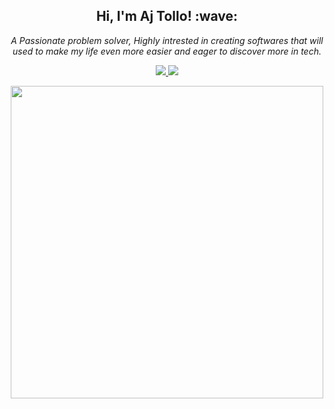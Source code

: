 <!--a -->
<h2 align = "center"> Hi, I'm Aj Tollo! :wave: </h2>
<i> <p align="center">A Passionate problem solver, Highly intrested in creating softwares that will used to make my life even more easier and eager to discover more in tech.</p> </i>
<!--a -->

<div align = "center">
    <a href = "https://twitter.com" target = "_blank">
            <img src="https://img.shields.io/badge/Twitter-1DA1F2?style=for-the-badge&logo=twitter&logoColor=white">
    </a>
    <a href = "https://www.instagram.com/ajtollo/" target = "_blank">
            <img src="https://img.shields.io/badge/Instagram-E4405F?style=for-the-badge&logo=instagram&logoColor=white">
    </a>
</div>


<!--Github Stats-->
<p align="center">
  <img width="500px" src="https://github-readme-streak-stats.herokuapp.com?user=ajtollo&theme=material-palenight&hide_border=true&fire=C77800&ring=7C2AE8&background=1F222E" />
</p>
